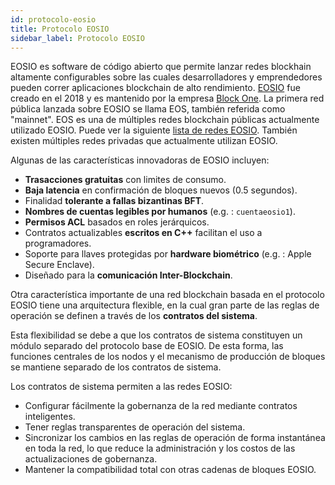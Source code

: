 ```yaml
---
id: protocolo-eosio
title: Protocolo EOSIO
sidebar_label: Protocolo EOSIO
---
```


EOSIO es software de código abierto que permite lanzar redes blockhain altamente configurables sobre las cuales desarrolladores y emprendedores pueden correr aplicaciones blockchain de alto rendimiento. [EOSIO](https://eos.io/) fue creado en el 2018 y es mantenido por la empresa [Block One](https://block.one/). La primera red pública lanzada sobre EOSIO se llama EOS, también referida como "mainnet". EOS es una de múltiples redes blockchain públicas actualmente utilizado EOSIO. Puede ver la siguiente [lista de redes EOSIO](https://guias.eoscostarica.io/docs/redes-eosio). También existen múltiples redes privadas que actualmente utilizan EOSIO.

Algunas de las características innovadoras de EOSIO incluyen:
- **Trasacciones gratuitas** con limites de consumo.
- **Baja latencia** en confirmación de bloques nuevos (0.5 segundos).
- Finalidad **tolerante a fallas bizantinas BFT**.
- **Nombres de cuentas legibles por humanos** (e.g. : `cuentaeosio1`).
- **Permisos ACL** basados en roles jerárquicos.
- Contratos actualizables **escritos en C++** facilitan el uso a programadores.
- Soporte para llaves protegidas por **hardware biométrico** (e.g. : Apple Secure Enclave).
- Diseñado para la **comunicación Inter-Blockchain**.

Otra característica importante de una red blockchain basada en el protocolo EOSIO tiene una arquitectura flexible, en la cual gran parte de las reglas de operación se definen a través de los **contratos del sistema**.

Esta flexibilidad se debe a que los contratos de sistema constituyen un módulo separado del protocolo base de EOSIO. De esta forma, las funciones centrales de los nodos y el mecanismo de producción de bloques se mantiene separado de los contratos de sistema.

Los contratos de sistema permiten a las redes EOSIO:
- Configurar fácilmente la gobernanza de la red mediante contratos inteligentes.
- Tener reglas transparentes de operación del sistema.
- Sincronizar los cambios en las reglas de operación de forma instantánea en toda la red, lo que reduce la administración y los costos de las actualizaciones de gobernanza.
- Mantener la compatibilidad total con otras cadenas de bloques EOSIO.


